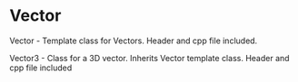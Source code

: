 # Vector

Vector - Template class for Vectors. Header and cpp file included.

Vector3 - Class for a 3D vector. Inherits Vector template class. Header and cpp file included
